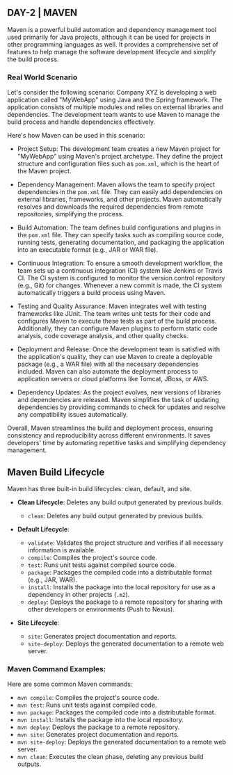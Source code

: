 ## DAY-2 | MAVEN

Maven is a powerful build automation and dependency management tool used primarily for Java projects, although it can be used for projects in other programming languages as well. It provides a comprehensive set of features to help manage the software development lifecycle and simplify the build process.

### Real World Scenario

Let's consider the following scenario:
Company XYZ is developing a web application called "MyWebApp" using Java and the Spring framework. The application consists of multiple modules and relies on external libraries and dependencies. The development team wants to use Maven to manage the build process and handle dependencies effectively.

Here's how Maven can be used in this scenario:

- Project Setup: The development team creates a new Maven project for "MyWebApp" using Maven's project archetype. They define the project structure and configuration files such as `pom.xml`, which is the heart of the Maven project.

- Dependency Management: Maven allows the team to specify project dependencies in the `pom.xml` file. They can easily add dependencies on external libraries, frameworks, and other projects. Maven automatically resolves and downloads the required dependencies from remote repositories, simplifying the process.

- Build Automation: The team defines build configurations and plugins in the `pom.xml` file. They can specify tasks such as compiling source code, running tests, generating documentation, and packaging the application into an executable format (e.g., JAR or WAR file).

- Continuous Integration: To ensure a smooth development workflow, the team sets up a continuous integration (CI) system like Jenkins or Travis CI. The CI system is configured to monitor the version control repository (e.g., Git) for changes. Whenever a new commit is made, the CI system automatically triggers a build process using Maven.

- Testing and Quality Assurance: Maven integrates well with testing frameworks like JUnit. The team writes unit tests for their code and configures Maven to execute these tests as part of the build process. Additionally, they can configure Maven plugins to perform static code analysis, code coverage analysis, and other quality checks.

- Deployment and Release: Once the development team is satisfied with the application's quality, they can use Maven to create a deployable package (e.g., a WAR file) with all the necessary dependencies included. Maven can also automate the deployment process to application servers or cloud platforms like Tomcat, JBoss, or AWS.

- Dependency Updates: As the project evolves, new versions of libraries and dependencies are released. Maven simplifies the task of updating dependencies by providing commands to check for updates and resolve any compatibility issues automatically.

Overall, Maven streamlines the build and deployment process, ensuring consistency and reproducibility across different environments. It saves developers' time by automating repetitive tasks and simplifying dependency management.

## Maven Build Lifecycle

Maven has three built-in build lifecycles: clean, default, and site.

- **Clean Lifecycle**: Deletes any build output generated by previous builds.
  - `clean`: Deletes any build output generated by previous builds.

- **Default Lifecycle**:
  - `validate`: Validates the project structure and verifies if all necessary information is available.
  - `compile`: Compiles the project's source code.
  - `test`: Runs unit tests against compiled source code.
  - `package`: Packages the compiled code into a distributable format (e.g., JAR, WAR).
  - `install`: Installs the package into the local repository for use as a dependency in other projects (`.m2`).
  - `deploy`: Deploys the package to a remote repository for sharing with other developers or environments (Push to Nexus).

- **Site Lifecycle**:
  - `site`: Generates project documentation and reports.
  - `site-deploy`: Deploys the generated documentation to a remote web server.

### Maven Command Examples:

Here are some common Maven commands:

- `mvn compile`: Compiles the project's source code.
- `mvn test`: Runs unit tests against compiled code.
- `mvn package`: Packages the compiled code into a distributable format.
- `mvn install`: Installs the package into the local repository.
- `mvn deploy`: Deploys the package to a remote repository.
- `mvn site`: Generates project documentation and reports.
- `mvn site-deploy`: Deploys the generated documentation to a remote web server.  
- `mvn clean`: Executes the clean phase, deleting any previous build outputs. 
